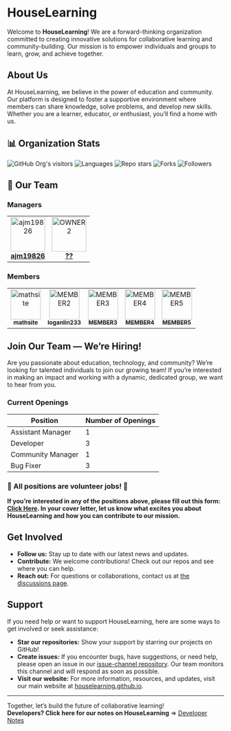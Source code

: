 # HouseLearning

Welcome to **HouseLearning**! We are a forward-thinking organization committed to creating innovative solutions for collaborative learning and community-building. Our mission is to empower individuals and groups to learn, grow, and achieve together.

## About Us

At HouseLearning, we believe in the power of education and community. Our platform is designed to foster a supportive environment where members can share knowledge, solve problems, and develop new skills. Whether you are a learner, educator, or enthusiast, you’ll find a home with us.

## 📊 Organization Stats

![GitHub Org's visitors](https://komarev.com/ghpvc/?username=houselearning&label=Visitors&color=0e75b6&style=flat)
![Languages](https://img.shields.io/github/languages/top/houselearning/houselearning.github.io?style=flat)
![Repo stars](https://img.shields.io/github/stars/houselearning/houselearning.github.io?style=social)
![Forks](https://img.shields.io/github/forks/houselearning/houselearning.github.io?style=social)
![Followers](https://img.shields.io/github/followers/houselearning?label=Follow&style=social)

## 👥 Our Team

### Managers
<table>
  <tr>
    <td align="center">
      <a href="https://github.com/ajm19826">
        <img src="https://avatars.githubusercontent.com/ajm19826" width="80" alt="ajm19826"/><br />
        <b>ajm19826</b>
      </a>
    </td>
    <td align="center">
      <a href="https://github.com/OWNER2">
        <img src="https://avatars.githubusercontent.com/OWNER2" width="80" alt="OWNER2"/><br />
        <b>??</b>
      </a>
    </td>
  </tr>
</table>

### Members
<table>
  <tr>
    <td align="center">
      <a href="https://github.com/mathsite">
        <img src="https://avatars.githubusercontent.com/mathsite" width="70" alt="mathsite"/><br />
        <sub><b>mathsite</b></sub>
      </a>
    </td>
    <td align="center">
      <a href="https://github.com/loganlin233">
        <img src="https://avatars.githubusercontent.com/loganlin233" width="70" alt="MEMBER2"/><br />
        <sub><b>loganlin233</b></sub>
      </a>
    </td>
    <td align="center">
      <a href="https://github.com/MEMBER3">
        <img src="https://avatars.githubusercontent.com/MEMBER3" width="70" alt="MEMBER3"/><br />
        <sub><b>MEMBER3</b></sub>
      </a>
    </td>
    <td align="center">
      <a href="https://github.com/MEMBER4">
        <img src="https://avatars.githubusercontent.com/MEMBER4" width="70" alt="MEMBER4"/><br />
        <sub><b>MEMBER4</b></sub>
      </a>
    </td>
    <td align="center">
      <a href="https://github.com/MEMBER5">
        <img src="https://avatars.githubusercontent.com/MEMBER5" width="70" alt="MEMBER5"/><br />
        <sub><b>MEMBER5</b></sub>
      </a>
    </td>
  </tr>
</table>

## Join Our Team — We’re Hiring!

Are you passionate about education, technology, and community? We’re looking for talented individuals to join our growing team! If you’re interested in making an impact and working with a dynamic, dedicated group, we want to hear from you.

### Current Openings

| Position            | Number of Openings |
|---------------------|--------------------|
| Assistant Manager   | 1                  |
| Developer           | 3                  |
| Community Manager   | 1                  |
| Bug Fixer           | 3                  |

### **🚨 All positions are volunteer jobs! 🚨**

**If you’re interested in any of the positions above, please fill out this form: [Click Here](https://forms.gle/nFdyq3YB51dRgUUdA). In your cover letter, let us know what excites you about HouseLearning and how you can contribute to our mission.**

## Get Involved

- **Follow us:** Stay up to date with our latest news and updates.
- **Contribute:** We welcome contributions! Check out our repos and see where you can help.
- **Reach out:** For questions or collaborations, contact us at [the discussions page](https://github.com/orgs/houselearning/discussions).

## Support

If you need help or want to support HouseLearning, here are some ways to get involved or seek assistance:

- **Star our repositories:** Show your support by starring our projects on GitHub!
- **Create issues:** If you encounter bugs, have suggestions, or need help, please open an issue in our [issue-channel repository](https://github.com/houselearning/issue-channel). Our team monitors this channel and will respond as soon as possible.
- **Visit our website:** For more information, resources, and updates, visit our main website at [houselearning.github.io](https://houselearning.github.io).

---

Together, let’s build the future of collaborative learning!<br>
**Developers? Click here for our notes on HouseLearning** => [Developer Notes](https://github.com/houselearning/developer-notes/)

